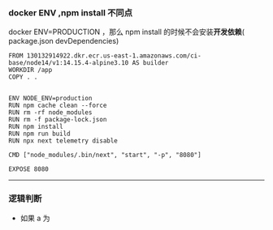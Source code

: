 ###  docker ENV ,npm install 不同点

docker ENV=PRODUCTION ，那么 npm install 的时候不会安装**开发依赖**( package.json devDependencies)

```
FROM 130132914922.dkr.ecr.us-east-1.amazonaws.com/ci-base/node14/v1:14.15.4-alpine3.10 AS builder
WORKDIR /app
COPY . .


ENV NODE_ENV=production
RUN npm cache clean --force
RUN rm -rf node_modules
RUN rm -f package-lock.json
RUN npm install
RUN npm run build
RUN npx next telemetry disable

CMD ["node_modules/.bin/next", "start", "-p", "8080"]

EXPOSE 8080

```

---

### 逻辑判断

- 如果 a 为
